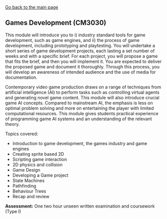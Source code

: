 [Go back to the main page](https://github.com/world-class/REPL)

## Games Development (CM3030)

This module will introduce you to i) industry standard tools for game development, such as game
engines, and ii) the process of game development, including prototyping and playtesting. You will
undertake a short series of game development projects, each lasting a set number of weeks and
with a specific brief. For each project, you will propose a game that fits the brief, and then you will
implement it. You are expected to deliver the proposed game and document it thoroughly. Through
this process, you will develop an awareness of intended audience and the use of media for
documentation.

Contemporary video game production draws on a range of techniques from artificial intelligence (AI)
to perform tasks such as controlling virtual agents and generating novel game content. This module
will also introduce crucial game AI concepts. Compared to mainstream AI, the emphasis is less on
optimal problem solving and more on entertaining the player with limited computational resources.
This module gives students practical experience of programming game AI systems and an
understanding of the relevant theory.

Topics covered:

- Introduction to game development, the games industry and game engines
- Creating sprite based 2D
- Scripting game interaction
- 2D physics and collision
- Game Design
- Developing a Game project
- State Machines
- Pathfinding
- Behaviour Trees
- Recap and review

**Assessment:** One two hour unseen written examination and coursework (Type I)
